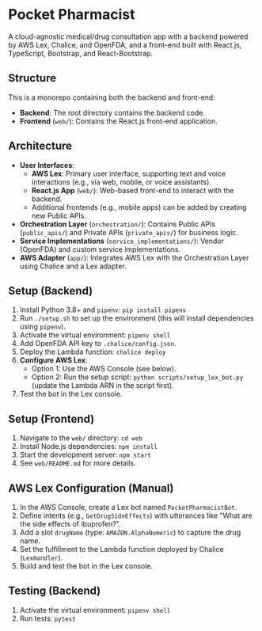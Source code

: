 # Pocket Pharmacist
A cloud-agnostic medical/drug consultation app with a backend powered by AWS Lex, Chalice, and OpenFDA, and a front-end built with React.js, TypeScript, Bootstrap, and React-Bootstrap.

## Structure
This is a monorepo containing both the backend and front-end:
- **Backend**: The root directory contains the backend code.
- **Frontend** (`web/`): Contains the React.js front-end application.

## Architecture
- **User Interfaces**:
  - **AWS Lex**: Primary user interface, supporting text and voice interactions (e.g., via web, mobile, or voice assistants).
  - **React.js App** (`web/`): Web-based front-end to interact with the backend.
  - Additional frontends (e.g., mobile apps) can be added by creating new Public APIs.
- **Orchestration Layer** (`orchestration/`): Contains Public APIs (`public_apis/`) and Private APIs (`private_apis/`) for business logic.
- **Service Implementations** (`service_implementations/`): Vendor (OpenFDA) and custom service implementations.
- **AWS Adapter** (`app/`): Integrates AWS Lex with the Orchestration Layer using Chalice and a Lex adapter.

## Setup (Backend)
1. Install Python 3.8+ and `pipenv`: `pip install pipenv`
2. Run `./setup.sh` to set up the environment (this will install dependencies using `pipenv`).
3. Activate the virtual environment: `pipenv shell`
4. Add OpenFDA API key to `.chalice/config.json`.
5. Deploy the Lambda function: `chalice deploy`
6. **Configure AWS Lex**:
   - Option 1: Use the AWS Console (see below).
   - Option 2: Run the setup script: `python scripts/setup_lex_bot.py` (update the Lambda ARN in the script first).
7. Test the bot in the Lex console.

## Setup (Frontend)
1. Navigate to the `web/` directory: `cd web`
2. Install Node.js dependencies: `npm install`
3. Start the development server: `npm start`
4. See `web/README.md` for more details.

## AWS Lex Configuration (Manual)
1. In the AWS Console, create a Lex bot named `PocketPharmacistBot`.
2. Define intents (e.g., `GetDrugSideEffects`) with utterances like "What are the side effects of ibuprofen?".
3. Add a slot `drugName` (type: `AMAZON.AlphaNumeric`) to capture the drug name.
4. Set the fulfillment to the Lambda function deployed by Chalice (`LexHandler`).
5. Build and test the bot in the Lex console.

## Testing (Backend)
1. Activate the virtual environment: `pipenv shell`
2. Run tests: `pytest`